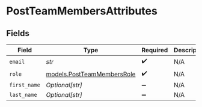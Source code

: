 # PostTeamMembersAttributes


## Fields

| Field                                                          | Type                                                           | Required                                                       | Description                                                    |
| -------------------------------------------------------------- | -------------------------------------------------------------- | -------------------------------------------------------------- | -------------------------------------------------------------- |
| `email`                                                        | *str*                                                          | :heavy_check_mark:                                             | N/A                                                            |
| `role`                                                         | [models.PostTeamMembersRole](../models/postteammembersrole.md) | :heavy_check_mark:                                             | N/A                                                            |
| `first_name`                                                   | *Optional[str]*                                                | :heavy_minus_sign:                                             | N/A                                                            |
| `last_name`                                                    | *Optional[str]*                                                | :heavy_minus_sign:                                             | N/A                                                            |